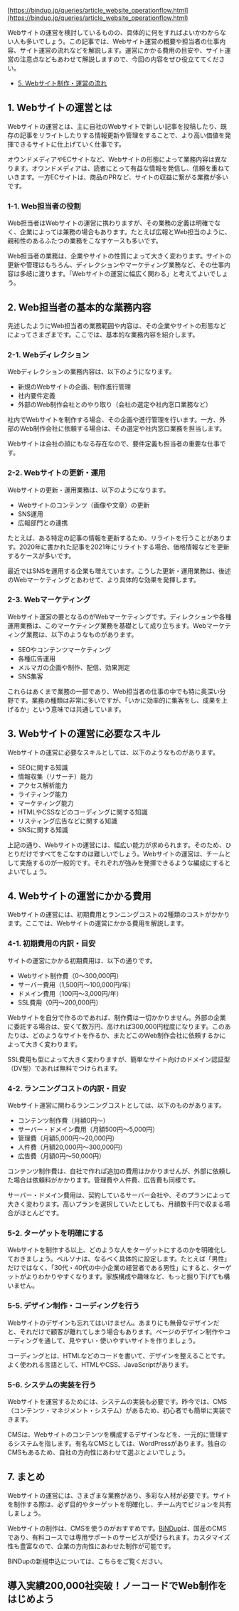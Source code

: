 [https://bindup.jp/queries/article_website_operationflow.html](https://bindup.jp/queries/article_website_operationflow.html)

  

Webサイトの運営を検討しているものの、具体的に何をすればよいかわからない人も多いでしょう。この記事では、Webサイト運営の概要や担当者の仕事内容、サイト運営の流れなどを解説します。運営にかかる費用の目安や、サイト運営の注意点などもあわせて解説しますので、今回の内容をぜひ役立ててください。

- [5. Webサイト制作・運営の流れ](https://bindup.jp/queries/article_website_operationflow.html#a5)

## 1. Webサイトの運営とは

Webサイトの運営とは、主に自社のWebサイトで新しい記事を投稿したり、既存の記事をリライトしたりする情報更新や管理をすることで、より高い価値を発揮できるサイトに仕上げていく仕事です。

オウンドメディアやECサイトなど、Webサイトの形態によって業務内容は異なります。オウンドメディアは、読者にとって有益な情報を発信し、信頼を重ねていきます。一方ECサイトは、商品のPRなど、サイトの収益に繋がる業務が多いです。

### 1-1. Web担当者の役割

Web担当者はWebサイトの運営に携わりますが、その業務の定義は明確でなく、企業によっては兼務の場合もあります。たとえば広報とWeb担当のように、親和性のあるふたつの業務をこなすケースも多いです。

Web担当者の業務は、企業やサイトの性質によって大きく変わります。サイトの更新や管理はもちろん、ディレクションやマーケティング業務など、その仕事内容は多岐に渡ります。「Webサイトの運営に幅広く関わる」と考えてよいでしょう。

## 2. Web担当者の基本的な業務内容

先述したようにWeb担当者の業務範囲や内容は、その企業やサイトの形態などによってさまざまです。ここでは、基本的な業務内容を紹介します。

### 2-1. Webディレクション

Webディレクションの業務内容は、以下のようになります。

- 新規のWebサイトの企画、制作進行管理
- 社内要件定義
- 外部のWeb制作会社とのやり取り（会社の選定や社内窓口業務など）

社内でWebサイトを制作する場合、その企画や進行管理を行います。一方、外部のWeb制作会社に依頼する場合は、その選定や社内窓口業務を担当します。

Webサイトは会社の顔にもなる存在なので、要件定義も担当者の重要な仕事です。

### 2-2. Webサイトの更新・運用

Webサイトの更新・運用業務は、以下のようになります。

- Webサイトのコンテンツ（画像や文章）の更新
- SNS運用
- 広報部門との連携

たとえば、ある特定の記事の情報を更新するため、リライトを行うことがあります。2020年に書かれた記事を2021年にリライトする場合、価格情報などを更新するケースが多いです。

最近ではSNSを運用する企業も増えています。こうした更新・運用業務は、後述のWebマーケティングとあわせて、より具体的な効果を発揮します。

### 2-3. Webマーケティング

Webサイト運営の要となるのがWebマーケティングです。ディレクションや各種運用業務は、このマーケティング業務を基礎として成り立ちます。Webマーケティング業務は、以下のようなものがあります。

- SEOやコンテンツマーケティング
- 各種広告運用
- メルマガの企画や制作、配信、効果測定
- SNS集客

これらはあくまで業務の一部であり、Web担当者の仕事の中でも特に奥深い分野です。業務の種類は非常に多いですが、「いかに効率的に集客をし、成果を上げるか」という意味では共通しています。

## 3. Webサイトの運営に必要なスキル

Webサイトの運営に必要なスキルとしては、以下のようなものがあります。

- SEOに関する知識
- 情報収集（リサーチ）能力
- アクセス解析能力
- ライティング能力
- マーケティング能力
- HTMLやCSSなどのコーディングに関する知識
- リスティング広告などに関する知識
- SNSに関する知識

上記の通り、Webサイトの運営には、幅広い能力が求められます。そのため、ひとりだけですべてをこなすのは難しいでしょう。Webサイトの運営は、チームとして実施するのが一般的です。それぞれが強みを発揮できるような編成にするとよいでしょう。

## 4. Webサイトの運営にかかる費用

Webサイトの運営には、初期費用とランニングコストの2種類のコストがかかります。ここでは、Webサイトの運営にかかる費用を解説します。

### 4-1. 初期費用の内訳・目安

サイトの運営にかかる初期費用は、以下の通りです。

- Webサイト制作費（0～300,000円）
- サーバー費用（1,500円～100,000円/年）
- ドメイン費用（100円～3,000円/年）
- SSL費用（0円～200,000円）

Webサイトを自分で作るのであれば、制作費は一切かかりません。外部の企業に委託する場合は、安くて数万円、高ければ300,000円程度になります。このあたりは、どのようなサイトを作るか、またどこのWeb制作会社に依頼するかによって大きく変わります。

SSL費用も型によって大きく変わりますが、簡単なサイト向けのドメイン認証型（DV型）であれば無料でつけられます。

### 4-2. ランニングコストの内訳・目安

Webサイト運営に関わるランニングコストとしては、以下のものがあります。

- コンテンツ制作費（月額0円～）
- サーバー・ドメイン費用（月額500円～5,000円）
- 管理費（月額5,000円～20,000円）
- 人件費（月額20,000円～300,000円）
- 広告費（月額0円～50,000円）

コンテンツ制作費は、自社で作れば追加の費用はかかりませんが、外部に依頼した場合は依頼料がかかります。管理費や人件費、広告費も同様です。

サーバー・ドメイン費用は、契約しているサーバー会社や、そのプランによって大きく変わります。高いプランを選択していたとしても、月額数千円で収まる場合がほとんどです。

### 5-2. ターゲットを明確にする

Webサイトを制作する以上、どのような人をターゲットにするのかを明確化しておきましょう。ペルソナは、なるべく具体的に設定します。たとえば「男性」だけではなく、「30代・40代の中小企業の経営者である男性」にすると、ターゲットがよりわかりやすくなります。家族構成や趣味など、もっと掘り下げても構いません。

### 5-5. デザイン制作・コーディングを行う

Webサイトのデザインも忘れてはいけません。あまりにも無骨なデザインだと、それだけで顧客が離れてしまう場合もあります。ページのデザイン制作やコーディングを通して、見やすい・使いやすいサイトを作りましょう。

コーディングとは、HTMLなどのコードを書いて、デザインを整えることです。よく使われる言語として、HTMLやCSS、JavaScriptがあります。

### 5-6. システムの実装を行う

Webサイトを運営するためには、システムの実装も必要です。昨今では、CMS（コンテンツ・マネジメント・システム）があるため、初心者でも簡単に実装できます。

CMSは、Webサイトのコンテンツを構成するデザインなどを、一元的に管理するシステムを指します。有名なCMSとしては、WordPressがあります。独自のCMSもあるため、自社の方向性にあわせて選ぶとよいでしょう。

## 7. まとめ

Webサイトの運営には、さまざまな業務があり、多彩な人材が必要です。サイトを制作する際は、必ず目的やターゲットを明確化し、チーム内でビジョンを共有しましょう。

Webサイトの制作は、CMSを使うのがおすすめです。[BiNDup](https://bindup.jp/)は、国産のCMSであり、有料コースでは専用サポートのサービスが受けられます。カスタマイズ性も豊富なので、企業の方向性にあわせた制作が可能です。

BiNDupの新規申込については、こちらをご覧ください。

## 導入実績200,000社突破！ノーコードでWeb制作をはじめよう